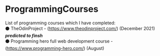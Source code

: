 # ProgrammingCourses
List of programming courses which I have completed: <br>
⚫ TheOdinProject - (https://www.theodinproject.com/) (December 2021) <em>**predicted to finsh**</em> <br>
⚫ Programming hero full web development course - (https://www.programming-hero.com/) (August) 
